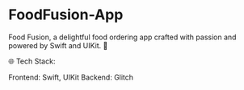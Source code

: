 # FoodFusion-App
Food Fusion, a delightful food ordering app crafted with passion and powered by Swift and UIKit. 📱

🌐 Tech Stack:

Frontend: Swift, UIKit
Backend: Glitch
